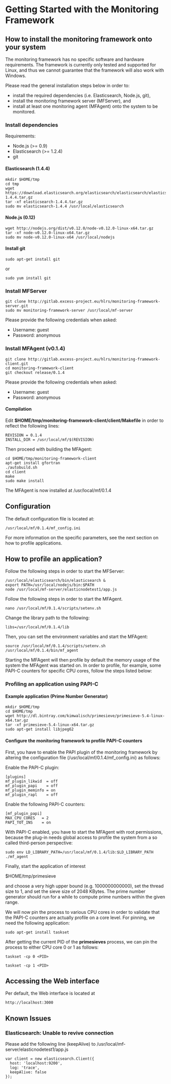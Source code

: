 # Getting Started with the Monitoring Framework

## How to install the monitoring framework onto your system

The monitoring framework has no specific software and hardware requirements. The framework is currently only tested and supported for Linux, and thus we cannot guarantee that the framework will also work with Windows.

Please read the general installation steps below in order to:

- install the required dependencies (i.e. Elasticsearch, Node.js, git),
- install the monitoring framework server (MFServer), and
- install at least one monitoring agent (MFAgent) onto the system to be monitored.


### Install dependencies

Requirements:

- Node.js (>= 0.9)
- Elasticsearch (>= 1.2.4)
- git


#### Elasticsearch (1.4.4)

    mkdir $HOME/tmp
    cd tmp
    wget https://download.elasticsearch.org/elasticsearch/elasticsearch/elasticsearch-1.4.4.tar.gz
    tar -xf elasticsearch-1.4.4.tar.gz
    sudo mv elasticsearch-1.4.4 /usr/local/elasticsearch


#### Node.js (0.12)

    wget http://nodejs.org/dist/v0.12.0/node-v0.12.0-linux-x64.tar.gz
    tar -xf node-v0.12.0-linux-x64.tar.gz
    sudo mv node-v0.12.0-linux-x64 /usr/local/nodejs


#### Install git

    sudo apt-get install git

or

    sudo yum install git


### Install MFServer

    git clone http://gitlab.excess-project.eu/hlrs/monitoring-framework-server.git
    sudo mv monitoring-framework-server /usr/local/mf-server

Please provide the following credentials when asked:

- Username: guest
- Password: anonymous


### Install MFAgent (v0.1.4)

    git clone http://gitlab.excess-project.eu/hlrs/monitoring-framework-client.git
    cd monitoring-framework-client
    git checkout release/0.1.4

Please provide the following credentials when asked:

- Username: guest
- Password: anonymous

#### Compilation

Edit **$HOME/tmp/monitoring-framework-client/client/Makefile** in order to reflect the following lines:

    REVISION = 0.1.4
    INSTALL_DIR = /usr/local/mf/$(REVISION)

Then proceed with building the MFAgent:

    cd $HOME/tmp/monitoring-framework-client
    apt-get install gfortran
    ./autobuild.sh
    cd client
    make
    sudo make install

The MFAgent is now installed at /usr/local/mf/0.1.4


## Configuration

The default configuration file is located at:

    /usr/local/mf/0.1.4/mf_config.ini

For more information on the specific parameters, see the next section on how to profile applications.


## How to profile an application?

Follow the following steps in order to start the MFServer:

    /usr/local/elasticsearch/bin/elasticsearch &
    export PATH=/usr/local/nodejs/bin:$PATH
    node /usr/local/mf-server/elasticnodetest1/app.js

Follow the following steps in order to start the MFAgent.

    nano /usr/local/mf/0.1.4/scripts/setenv.sh

Change the library path to the following:

    libs=/usr/local/mf/0.1.4/lib


Then, you can set the environment variables and start the MFAgent:

    source /usr/local/mf/0.1.4/scripts/setenv.sh
    /usr/local/mf/0.1.4/bin/mf_agent

Starting the MFAgent will then profile by default the memory usage of the system the MFAgent was started on. In order to profile, for example, some PAPI-C counters for specific CPU cores, follow the steps listed below:


### Profiling an application using PAPI-C

#### Example application (Prime Number Generator)

    mkdir $HOME/tmp
    cd $HOME/tmp
    wget http://dl.bintray.com/kimwalisch/primesieve/primesieve-5.4-linux-x64.tar.gz
    tar -xf primesieve-5.4-linux-x64.tar.gz
    sudo apt-get install libjpeg62


#### Configure the monitoring framework to profile PAPI-C counters

First, you have to enable the PAPI plugin of the monitoring framework by altering the configuration file (/usr/local/mf/0.1.4/mf_config.ini) as follows:

Enable the PAPI-C plugin:

    [plugins]
    mf_plugin_likwid  = off
    mf_plugin_papi    = off
    mf_plugin_meminfo = on
    mf_plugin_rapl    = off


Enable the following PAPI-C counters:

    [mf_plugin_papi]
    MAX_CPU_CORES   = 2
    PAPI_TOT_INS    = on

With PAPI-C enabled, you have to start the MFAgent with root permissions, because the plug-in needs global access to profile the system from a so called third-person perspective:

    sudo env LD_LIBRARY_PATH=/usr/local/mf/0.1.4/lib:$LD_LIBRARY_PATH ./mf_agent


Finally, start the application of interest

   $HOME/tmp/primesieve

and choose a very high upper bound (e.g. 1000000000000), set the thread size to 1, and set the sieve size of 2048 KBytes. The prime number generator should run for a while to compute prime numbers within the given range.

We will now pin the process to various CPU cores in order to validate that the PAPI-C counters are actually profile on a core level. For pinning, we need the following application:

    sudo apt-get install taskset

After getting the current PID of the **primesieves** process, we can pin the process to either CPU core 0 or 1 as follows:

    taskset -cp 0 <PID>

    taskset -cp 1 <PID>



## Accessing the Web interface

Per default, the Web interface is located at

    http://localhost:3000



## Known Issues

### Elasticsearch: Unable to revive connection

Please add the following line (keepAlive) to /usr/local/mf-server/elasticnodetest1/app.js

    var client = new elasticsearch.Client({
      host: 'localhost:9200',
      log: 'trace',
      keepAlive: false
    });
